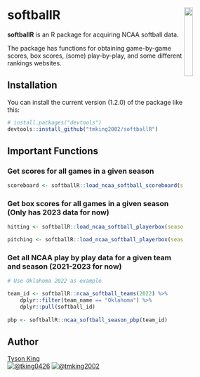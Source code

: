 # softballR <a href='https://github.com/tmking2002/softballR/'><img src="https://raw.githubusercontent.com/tmking2002/softballR/main/logo.png" align="right"  width="20%" min-width="100px"/></a>
<b>softballR</b> is an R package for acquiring NCAA softball data.

The package has functions for obtaining game-by-game scores, box scores, (some) play-by-play, and some different rankings websites. 

## Installation

You can install the current version (1.2.0) of the package like this:
      
``` r
# install.packages("devtools")
devtools::install_github("tmking2002/softballR")
```

## Important Functions 

### Get scores for all games in a given season

``` r
scoreboard <- softballR::load_ncaa_softball_scoreboard(season = 2023)
```

### Get box scores for all games in a given season (Only has 2023 data for now)

``` r
hitting <- softballR::load_ncaa_softball_playerbox(season = 2023, category = "Hitting")

pitching <- softballR::load_ncaa_softball_playerbox(season = 2023, category = "Pitching")
```

### Get all NCAA play by play data for a given team and season (2021-2023 for now)

``` r
# Use Oklahoma 2022 as example

team_id <- softballR::ncaa_softball_teams(2022) %>%
    dplyr::filter(team_name == "Oklahoma") %>%
    dplyr::pull(softball_id)
    
pbp <- softballR::ncaa_softball_season_pbp(team_id)
```


## **Author**

[Tyson King](https://twitter.com/tking0426)  
<a href="https://twitter.com/tking0426" target="blank"><img src="https://img.shields.io/twitter/follow/tking0426?color=blue&label=%40tking0426&logo=twitter&style=for-the-badge" alt="@tking0426" /></a>
<a href="https://github.com/tmking2002" target="blank"><img src="https://img.shields.io/github/followers/tmking2002?color=eee&logo=Github&style=for-the-badge" alt="@tmking2002" /></a>
